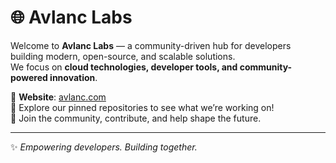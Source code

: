 # 🌐 Avlanc Labs

Welcome to **Avlanc Labs** — a community-driven hub for developers building modern, open-source, and scalable solutions.  
We focus on **cloud technologies, developer tools, and community-powered innovation**.

🔗 **Website**: [avlanc.com](https://avlanc.com)  
📂 Explore our pinned repositories to see what we’re working on!  
💬 Join the community, contribute, and help shape the future.

---
✨ _Empowering developers. Building together._
